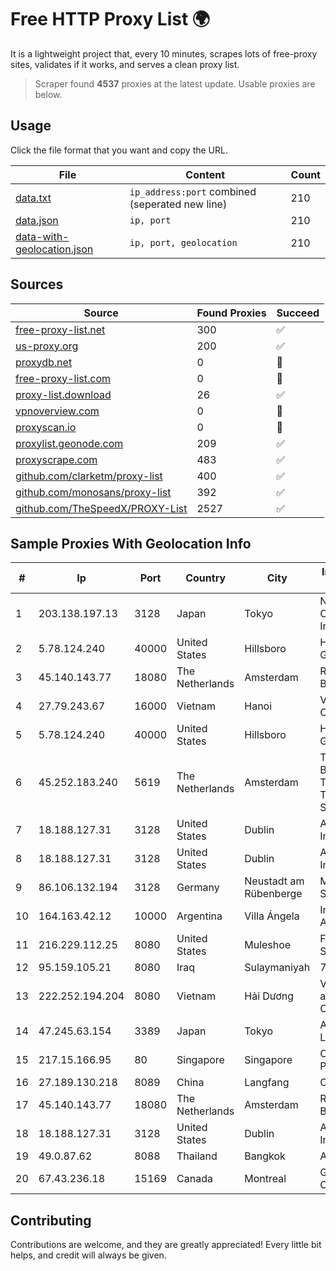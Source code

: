 
# Free HTTP Proxy List 🌍

It is a lightweight project that, every 10 minutes, scrapes lots of free-proxy sites, validates if it works, and serves a clean proxy list.


> Scraper found **4537** proxies at the latest update. Usable proxies are below.

## Usage

Click the file format that you want and copy the URL.


|File|Content|Count|
|----|-------|-----|
|[data.txt](https://raw.githubusercontent.com/themiralay/Proxy-List-World/master/data.txt)|`ip_address:port` combined (seperated new line)|210|
|[data.json](https://raw.githubusercontent.com/themiralay/Proxy-List-World/master/data.json)|`ip, port`|210|
|[data-with-geolocation.json](https://raw.githubusercontent.com/themiralay/Proxy-List-World/master/data-with-geolocation.json)|`ip, port, geolocation`|210|

## Sources

|Source|Found Proxies|Succeed|
|------|-------------|-------|
|[free-proxy-list.net](https://free-proxy-list.net)|300|✅|
|[us-proxy.org](https://www.us-proxy.org)|200|✅|
|[proxydb.net](http://proxydb.net)|0|🚫|
|[free-proxy-list.com](https://free-proxy-list.com/?page=&port=&type%5B%5D=http&type%5B%5D=https&up_time=0&search=Search)|0|🚫|
|[proxy-list.download](https://www.proxy-list.download/HTTP)|26|✅|
|[vpnoverview.com](https://vpnoverview.com/privacy/anonymous-browsing/free-proxy-servers)|0|🚫|
|[proxyscan.io](https://www.proxyscan.io)|0|🚫|
|[proxylist.geonode.com](https://proxylist.geonode.com/api/proxy-list?limit=300&page=1&sort_by=lastChecked&sort_type=desc&protocols=http,https)|209|✅|
|[proxyscrape.com](https://api.proxyscrape.com/v2/?request=displayproxies&protocol=http&timeout=10000&country=all&ssl=all&anonymity=all)|483|✅|
|[github.com/clarketm/proxy-list](https://raw.githubusercontent.com/clarketm/proxy-list/master/proxy-list-raw.txt)|400|✅|
|[github.com/monosans/proxy-list](https://raw.githubusercontent.com/monosans/proxy-list/main/proxies/http.txt)|392|✅|
|[github.com/TheSpeedX/PROXY-List](https://raw.githubusercontent.com/TheSpeedX/PROXY-List/master/http.txt)|2527|✅|


## Sample Proxies With Geolocation Info

|#|Ip|Port|Country|City|Internet Service Provider|
|-|--|----|-------|----|-------------------------|
|1|203.138.197.13|3128|Japan|Tokyo|NTT PC Communications, Inc.|
|2|5.78.124.240|40000|United States|Hillsboro|Hetzner Online GmbH|
|3|45.140.143.77|18080|The Netherlands|Amsterdam|RoyaleHosting BV|
|4|27.79.243.67|16000|Vietnam|Hanoi|Viettel Corporation|
|5|5.78.124.240|40000|United States|Hillsboro|Hetzner Online GmbH|
|6|45.252.183.240|5619|The Netherlands|Amsterdam|Turunc Smart Bilgisayar Teknoloji Ve Dis Ticaret Limited Sirketi|
|7|18.188.127.31|3128|United States|Dublin|Amazon.com, Inc.|
|8|18.188.127.31|3128|United States|Dublin|Amazon.com, Inc.|
|9|86.106.132.194|3128|Germany|Neustadt am Rübenberge|M247 Europe SRL|
|10|164.163.42.12|10000|Argentina|Villa Ángela|Interret Villa Angela SRL|
|11|216.229.112.25|8080|United States|Muleshoe|Five Area Systems, LLC|
|12|95.159.105.21|8080|Iraq|Sulaymaniyah|7NETLAYERS|
|13|222.252.194.204|8080|Vietnam|Hải Dương|VietNam Post and Telecom Corporation|
|14|47.245.63.154|3389|Japan|Tokyo|Alibaba Cloud LLC|
|15|217.15.166.95|80|Singapore|Singapore|Contabo Asia Private Limited|
|16|27.189.130.218|8089|China|Langfang|Chinanet|
|17|45.140.143.77|18080|The Netherlands|Amsterdam|RoyaleHosting BV|
|18|18.188.127.31|3128|United States|Dublin|Amazon.com, Inc.|
|19|49.0.87.62|8088|Thailand|Bangkok|AIS-Fibre|
|20|67.43.236.18|15169|Canada|Montreal|GloboTech Communications|



## Contributing

Contributions are welcome, and they are greatly appreciated! Every
little bit helps, and credit will always be given.

